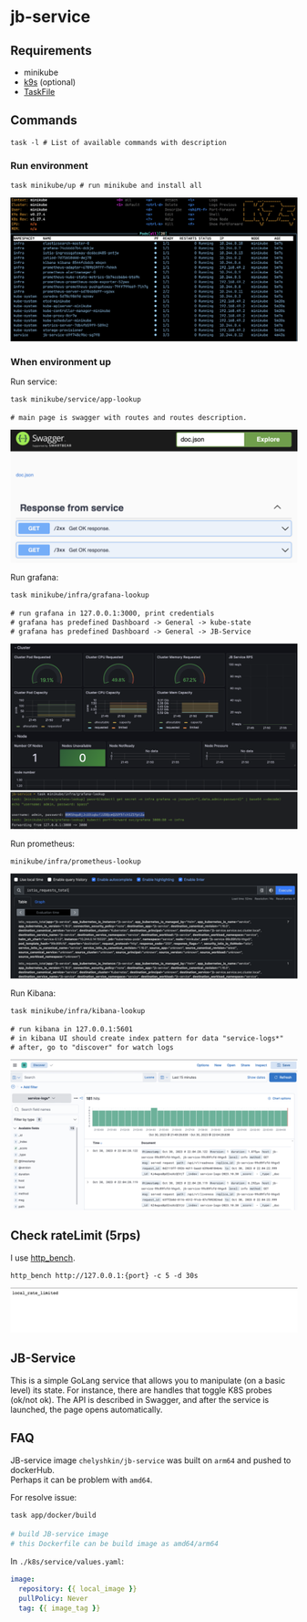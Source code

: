 # jb-service

## Requirements
 - minikube
 - [k9s](http://k9scli.io) (optional)
 - [TaskFile](https://taskfile.dev/installation/)

## Commands

```shell
task -l # List of available commands with description
```

### Run environment
```shell
task minikube/up # run minikube and install all
```
![all-pod](https://github.com/mr-chelyshkin/jb-service/blob/main/media/all-pods.png)

### When environment up
Run service:
```shell
task minikube/service/app-lookup

# main page is swagger with routes and routes description.
``` 
![service-main](https://github.com/mr-chelyshkin/jb-service/blob/main/media/service-main.png)

Run grafana:
```shell
task minikube/infra/grafana-lookup

# run grafana in 127.0.0.1:3000, print credentials
# grafana has predefined Dashboard -> General -> kube-state
# grafana has predefined Dashboard -> General -> JB-Service
``` 
![grafana](https://github.com/mr-chelyshkin/jb-service/blob/main/media/grafana.png)
![grafana](https://github.com/mr-chelyshkin/jb-service/blob/main/media/grafana-creds.png)

Run prometheus:
```shell
minikube/infra/prometheus-lookup
``` 
![prometheus](https://github.com/mr-chelyshkin/jb-service/blob/main/media/prometheus.png)

Run Kibana:
```shell
task minikube/infra/kibana-lookup

# run kibana in 127.0.0.1:5601
# in kibana UI should create index pattern for data "service-logs*"
# after, go to "discover" for watch logs
```
![kibana](https://github.com/mr-chelyshkin/jb-service/blob/main/media/kibana.png)

## Check rateLimit (5rps)
I use [http_bench](https://github.com/linkxzhou/http_bench).
```shell
http_bench http://127.0.0.1:{port} -c 5 -d 30s
```
![rate-limit](https://github.com/mr-chelyshkin/jb-service/blob/main/media/rate-limit.png)

## JB-Service
This is a simple GoLang service that allows you to manipulate 
(on a basic level) its state. For instance, there are handles 
that toggle K8S probes (ok/not ok). The API is described in 
Swagger, and after the service is launched, the page opens 
automatically.

## FAQ
JB-service image `chelyshkin/jb-service` was built on `arm64` and pushed to dockerHub.  
Perhaps it can be problem with `amd64`.

For resolve issue:
```bash
task app/docker/build

# build JB-service image
# this Dockerfile can be build image as amd64/arm64
```

In `./k8s/service/values.yaml`:
```yaml
image:
  repository: {{ local_image }}
  pullPolicy: Never
  tag: {{ image_tag }}
```
